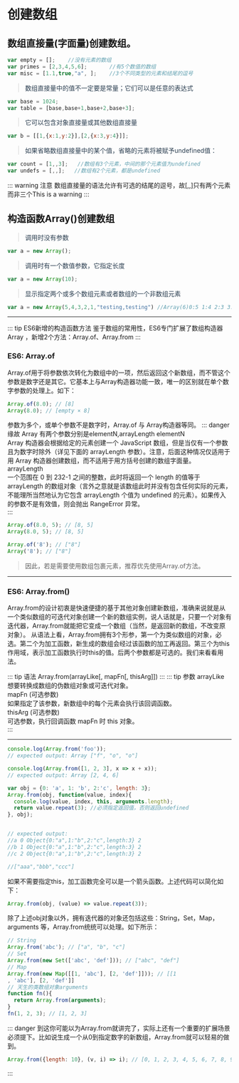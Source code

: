 
# 创建数组
## 数组直接量(字面量)创建数组。
``` js
var empty = [];    //没有元素的数组
var primes = [2,3,4,5,6];       //有5个数值的数组
var misc = [1.1,true,"a", ];    //3个不同类型的元素和结尾的逗号
```
><font color="#2B3E50">数组直接量中的值不一定要是常量；它们可以是任意的表达式</font>

``` js
var base = 1024;
var table = [base,base+1,base+2,base+3];
```
><font color="#2B3E50">它可以包含对象直接量或其他数组直接量</font>

``` js
var b = [[1,{x:1,y:2}],[2,{x:3,y:4}]];
```
><font color="#2B3E50">如果省略数组直接量中的某个值，省略的元素将被赋予undefined值：</font>

``` js
var count = [1,,3];   //数组有3个元素，中间的那个元素值为undefined
var undefs = [,,];   //数组有2个元素，都是undefined
```
::: warning 注意
数组直接量的语法允许有可选的结尾的逗号，故[,,]只有两个元素而非三个This is a warning
:::


## 构造函数Array()创建数组

><font color="#2B3E50">调用时没有参数</font>

``` js
var a = new Array();
```
><font color="#2B3E50">调用时有一个数值参数，它指定长度</font>

``` js
var a = new Array(10);
```
><font color="#2B3E50">显示指定两个或多个数组元素或者数组的一个非数组元素</font>

``` js
var a = new Array(5,4,3,2,1,"testing,testing") //Array(6)0:5 1:4 2:3 3:2 4:1 5: "testing,testing"length: 6;
```

---


::: tip ES6新增的构造函数方法
  鉴于数组的常用性，ES6专门扩展了数组构造器Array ，新增2个方法：Array.of、Array.from
:::

### ES6: Array.of
Array.of用于将参数依次转化为数组中的一项，然后返回这个新数组，而不管这个参数是数字还是其它。它基本上与Array构造器功能一致，唯一的区别就在单个数字参数的处理上。如下：

``` js
Array.of(8.0); // [8]
Array(8.0); // [empty × 8]
```
参数为多个，或单个参数不是数字时，Array.of 与 Array构造器等同。
::: danger 缘故 Array 有两个参数分别是elementN,arrayLength
elementN</br>
Array 构造器会根据给定的元素创建一个 JavaScript 数组，但是当仅有一个参数且为数字时除外（详见下面的 arrayLength 参数）。注意，后面这种情况仅适用于用 Array 构造器创建数组，而不适用于用方括号创建的数组字面量。</br>
arrayLength</br>
一个范围在 0 到 232-1 之间的整数，此时将返回一个 length 的值等于 arrayLength 的数组对象（言外之意就是该数组此时并没有包含任何实际的元素，不能理所当然地认为它包含 arrayLength 个值为 undefined 的元素）。如果传入的参数不是有效值，则会抛出 RangeError 异常。</br>
:::

``` js
Array.of(8.0, 5); // [8, 5]
Array(8.0, 5); // [8, 5]

Array.of('8'); // ["8"]
Array('8'); // ["8"]
```
>因此，若是需要使用数组包裹元素，推荐优先使用Array.of方法。

---

### ES6: Array.from()
Array.from的设计初衷是快速便捷的基于其他对象创建新数组，准确来说就是从一个类似数组的可迭代对象创建一个新的数组实例，说人话就是，只要一个对象有迭代器，Array.from就能把它变成一个数组（当然，是返回新的数组，不改变原对象）。
从语法上看，Array.from拥有3个形参，第一个为类似数组的对象，必选。第二个为加工函数，新生成的数组会经过该函数的加工再返回。第三个为this作用域，表示加工函数执行时this的值。后两个参数都是可选的。我们来看看用法。

::: tip 语法
Array.from(arrayLike[, mapFn[, thisArg]])
:::
::: tip 参数
arrayLike</br>
想要转换成数组的伪数组对象或可迭代对象。</br>
mapFn (可选参数)</br>
如果指定了该参数，新数组中的每个元素会执行该回调函数。</br>
thisArg (可选参数)</br>
可选参数，执行回调函数 mapFn 时 this 对象。</br>
:::

---
``` js
console.log(Array.from('foo'));
// expected output: Array ["f", "o", "o"]

console.log(Array.from([1, 2, 3], x => x + x));
// expected output: Array [2, 4, 6]
```

``` js
var obj = {0: 'a', 1: 'b', 2:'c', length: 3};
Array.from(obj, function(value, index){
  console.log(value, index, this, arguments.length);
  return value.repeat(3); //必须指定返回值，否则返回undefined
}, obj);


// expected output:
//a 0 Object{0:"a",1:"b",2:"c",length:3} 2
//b 1 Object{0:"a",1:"b",2:"c",length:3} 2
//c 2 Object{0:"a",1:"b",2:"c",length:3} 2

//["aaa","bbb","ccc"]
```
如果不需要指定this，加工函数完全可以是一个箭头函数。上述代码可以简化如下：

``` js
Array.from(obj, (value) => value.repeat(3));
```
除了上述obj对象以外，拥有迭代器的对象还包括这些：String，Set，Map，arguments 等，Array.from统统可以处理。如下所示：

``` js
// String
Array.from('abc'); // ["a", "b", "c"]
// Set
Array.from(new Set(['abc', 'def'])); // ["abc", "def"]
// Map
Array.from(new Map([[1, 'abc'], [2, 'def']])); // [[1
, 'abc'], [2, 'def']]
// 天生的类数组对象arguments
function fn(){
  return Array.from(arguments);
}
fn(1, 2, 3); // [1, 2, 3]
```
::: danger 到这你可能以为Array.from就讲完了，实际上还有一个重要的扩展场景必须提下。比如说生成一个从0到指定数字的新数组，Array.from就可以轻易的做到。


``` js
Array.from({length: 10}, (v, i) => i); // [0, 1, 2, 3, 4, 5, 6, 7, 8, 9]
```
:::


